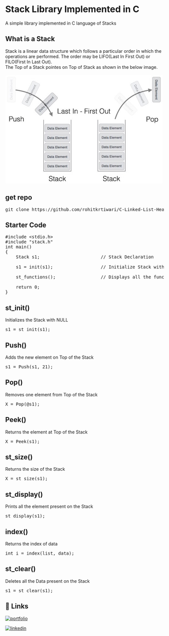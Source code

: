 # **Stack Library Implemented in C**

A simple library implemented in C language of Stacks

## **What is a Stack**
Stack is a linear data structure which follows a particular order in which the operations are performed. The order may be LIFO(Last In First Out) or FILO(First In Last Out).<br> 
The Top of a Stack pointes on Top of Stack as shown in the below image.
<br><br>
<img src="images/stack_representation.jpg">


## **get repo**
<pre>
git clone https://github.com/rohitkrtiwari/C-Linked-List-Header.git 
</pre>


## **Starter Code**
<pre>
#include &lt;stdio.h&gt;
#include "stack.h"
int main()
{
    Stack s1;                       // Stack Declaration

    s1 = init(s1);                  // Initialize Stack with NULL
    
    st_functions();                 // Displays all the functions of this module

    return 0;
}
</pre>

## **st_init()**
Initializes the Stack with NULL 
<pre>
s1 = st_init(s1);
</pre>

## **Push()**
Adds the new element on Top of the Stack
<pre>
s1 = Push(s1, 21);
</pre>

## **Pop()**
Removes one element from Top of the Stack
<pre>
X = Pop(@s1);
</pre>

## **Peek()**
Returns  the element at Top of the Stack
<pre>
X = Peek(s1);
</pre>

## **st_size()**
Returns the size of the Stack
<pre>
X = st_size(s1);
</pre>

## **st_display()**
Prints all the element present on the Stack
<pre>
st_display(s1);
</pre>

## **index()**
Returns the index of data
<pre>
int i = index(list, data);
</pre>

## **st_clear()**
Deletes all the Data present on the Stack
<pre>
s1 = st_clear(s1);
</pre>


## 🔗 Links
[![portfolio](https://img.shields.io/badge/my_portfolio-000?style=for-the-badge&logo=ko-fi&logoColor=white)](https://rohitkrtiwari.github.io/Portfolio)

[![linkedin](https://img.shields.io/badge/linkedin-0A66C2?style=for-the-badge&logo=linkedin&logoColor=white)](https://www.linkedin.com/in/rohitkrtiwari/)
